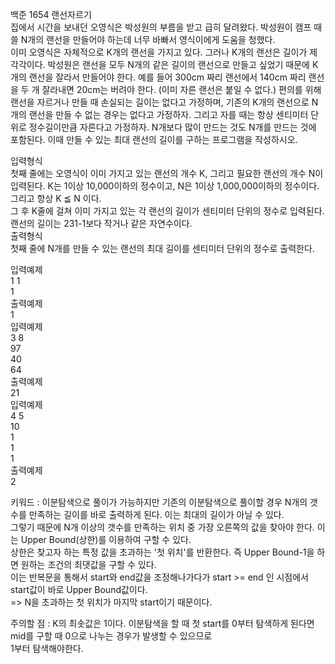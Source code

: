 백준 1654 랜선자르기  
집에서 시간을 보내던 오영식은 박성원의 부름을 받고 급히 달려왔다. 박성원이 캠프 때 쓸 N개의 랜선을 만들어야 하는데 너무 바빠서 영식이에게 도움을 청했다.  
이미 오영식은 자체적으로 K개의 랜선을 가지고 있다. 그러나 K개의 랜선은 길이가 제각각이다. 박성원은 랜선을 모두 N개의 같은 길이의 랜선으로 만들고 싶었기 때문에 K개의 랜선을 잘라서 만들어야 한다. 예를 들어 300cm 짜리 랜선에서 140cm 짜리 랜선을 두 개 잘라내면 20cm는 버려야 한다. (이미 자른 랜선은 붙일 수 없다.)
편의를 위해 랜선을 자르거나 만들 때 손실되는 길이는 없다고 가정하며, 기존의 K개의 랜선으로 N개의 랜선을 만들 수 없는 경우는 없다고 가정하자. 그리고 자를 때는 항상 센티미터 단위로 정수길이만큼 자른다고 가정하자. N개보다 많이 만드는 것도 N개를 만드는 것에 포함된다. 이때 만들 수 있는 최대 랜선의 길이를 구하는 프로그램을 작성하시오.

입력형식  
첫째 줄에는 오영식이 이미 가지고 있는 랜선의 개수 K, 그리고 필요한 랜선의 개수 N이 입력된다. K는 1이상 10,000이하의 정수이고, N은 1이상 1,000,000이하의 정수이다. 그리고 항상 K ≦ N 이다.   
그 후 K줄에 걸쳐 이미 가지고 있는 각 랜선의 길이가 센티미터 단위의 정수로 입력된다. 랜선의 길이는 231-1보다 작거나 같은 자연수이다.  
출력형식  
첫째 줄에 N개를 만들 수 있는 랜선의 최대 길이를 센티미터 단위의 정수로 출력한다.  

입력예제  
1 1  
1  
출력예제  
1  
입력예제  
3 8  
97  
40  
64  
출력예제  
21  
입력예제  
4 5  
10  
1  
1  
1  
출력예제  
2  

키워드 : 이분탐색으로 풀이가 가능하지만 기존의 이분탐색으로 풀이할 경우 N개의 갯수를 만족하는 길이를 바로 출력하게 된다. 이는 최대의 길이가 아닐 수 있다.  
그렇기 때문에 N개 이상의 갯수를 만족하는 위치 중 가장 오른쪽의 값을 찾아야 한다. 이는 Upper Bound(상한)를 이용하여 구할 수 있다.  
상한은 찾고자 하는 특정 값을 초과하는 '첫 위치'를 반환한다. 즉 Upper Bound-1을 하면 원하는 조건의 최댓값을 구할 수 있다.  
이는 반복문을 통해서 start와 end값을 조정해나가다가 start >= end 인 시점에서 start값이 바로 Upper Bound값이다.  
=> N을 초과하는 첫 위치가 마지막 start이기 때문이다.  

주의할 점 : K의 최솟값은 1이다. 이분탐색을 할 때 첫 start를 0부터 탐색하게 된다면 mid를 구할 때 0으로 나누는 경우가 발생할 수 있으므로  
1부터 탐색해야한다.